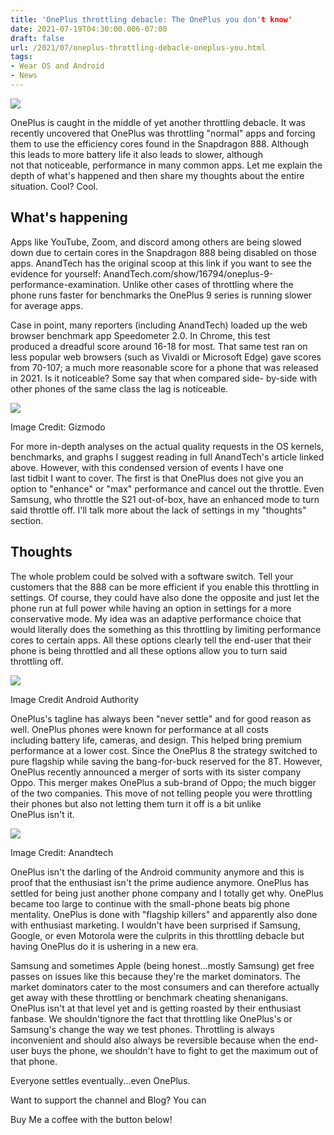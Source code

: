 ```yaml
---
title: 'OnePlus throttling debacle: The OnePlus you don't know'
date: 2021-07-19T04:30:00.006-07:00
draft: false
url: /2021/07/oneplus-throttling-debacle-oneplus-you.html
tags: 
- Wear OS and Android
- News
---
```


[![](https://1.bp.blogspot.com/-VK3khDyRNik/YOzMc9c5d2I/AAAAAAAAPCI/PdRmsQ0Y7Z461XHJp_dgUMZLA5T0bKqWgCNcBGAsYHQ/s320/OnePlus-9-Pro-in-hand-angled.jpg)](https://1.bp.blogspot.com/-VK3khDyRNik/YOzMc9c5d2I/AAAAAAAAPCI/PdRmsQ0Y7Z461XHJp_dgUMZLA5T0bKqWgCNcBGAsYHQ/s1920/OnePlus-9-Pro-in-hand-angled.jpg)

OnePlus is caught in the middle of yet another throttling debacle. It was recently uncovered that OnePlus was throttling "normal" apps and forcing them to use the efficiency cores found in the Snapdragon 888. Although this leads to more battery life it also leads to slower, although not that noticeable, performance in many common apps. Let me explain the depth of what's happened and then share my thoughts about the entire situation. Cool? Cool.

## What's happening

Apps like YouTube, Zoom, and discord among others are being slowed down due to certain cores in the Snapdragon 888 being disabled on those apps. AnandTech has the original scoop at this link if you want to see the evidence for yourself: AnandTech.com/show/16794/oneplus-9-performance-examination. Unlike other cases of throttling where the phone runs faster for benchmarks the OnePlus 9 series is running slower for average apps.

Case in point, many reporters (including AnandTech) loaded up the web browser benchmark app Speedometer 2.0. In Chrome, this test produced a dreadful score around 16-18 for most. That same test ran on less popular web browsers (such as Vivaldi or Microsoft Edge) gave scores from 70-107; a much more reasonable score for a phone that was released in 2021. Is it noticeable? Some say that when compared side- by-side with other phones of the same class the lag is noticeable.

[![](https://lh3.googleusercontent.com/-5SA5fCDePQI/YPTaxOqUx0I/AAAAAAAAPOE/7OoOCvdUthsaWVw0wy-bN1eXAjuYUIfeQCNcBGAsYHQ/s16000/image.png)](https://lh3.googleusercontent.com/-5SA5fCDePQI/YPTaxOqUx0I/AAAAAAAAPOE/7OoOCvdUthsaWVw0wy-bN1eXAjuYUIfeQCNcBGAsYHQ/image.png)

Image Credit: Gizmodo

For more in-depth analyses on the actual quality requests in the OS kernels, benchmarks, and graphs I suggest reading in full AnandTech's article linked above. However, with this condensed version of events I have one last tidbit I want to cover. The first is that OnePlus does not give you an option to "enhance" or "max" performance and cancel out the throttle. Even Samsung, who throttle the S21 out-of-box, have an enhanced mode to turn said throttle off. I'll talk more about the lack of settings in my "thoughts" section.

## Thoughts

The whole problem could be solved with a software switch. Tell your customers that the 888 can be more efficient if you enable this throttling in settings. Of course, they could have also done the opposite and just let the phone run at full power while having an option in settings for a more conservative mode. My idea was an adaptive performance choice that would literally does the something as this throttling by limiting performance cores to certain apps. All these options clearly tell the end-user that their phone is being throttled and all these options allow you to turn said throttling off.

[![](https://lh3.googleusercontent.com/-bLtp7oK-FwY/YPTa4Zf7eDI/AAAAAAAAPOI/EgT5TaHPgSsbBcd9ptbiA-k1LIWQ-aPxACNcBGAsYHQ/s16000/image.png)](https://lh3.googleusercontent.com/-bLtp7oK-FwY/YPTa4Zf7eDI/AAAAAAAAPOI/EgT5TaHPgSsbBcd9ptbiA-k1LIWQ-aPxACNcBGAsYHQ/image.png)

Image Credit Android Authority

OnePlus's tagline has always been "never settle" and for good reason as well. OnePlus phones were known for performance at all costs including battery life, cameras, and design. This helped bring premium performance at a lower cost. Since the OnePlus 8 the strategy switched to pure flagship while saving the bang-for-buck reserved for the 8T. However, OnePlus recently announced a merger of sorts with its sister company Oppo. This merger makes OnePlus a sub-brand of Oppo; the much bigger of the two companies. This move of not telling people you were throttling their phones but also not letting them turn it off is a bit unlike OnePlus isn't it.

[![](https://lh3.googleusercontent.com/-fmYiHP6_tk8/YPTbFRBvUEI/AAAAAAAAPOQ/3PkRH-EBCFgg4__00IWzlusrVDp2sVmeQCNcBGAsYHQ/s16000/image.png)](https://lh3.googleusercontent.com/-fmYiHP6_tk8/YPTbFRBvUEI/AAAAAAAAPOQ/3PkRH-EBCFgg4__00IWzlusrVDp2sVmeQCNcBGAsYHQ/image.png)

Image Credit: Anandtech

OnePlus isn't the darling of the Android community anymore and this is proof that the enthusiast isn't the prime audience anymore. OnePlus has settled for being just another phone company and I totally get why. OnePlus became too large to continue with the small-phone beats big phone mentality. OnePlus is done with "flagship killers" and apparently also done with enthusiast marketing. I wouldn't have been surprised if Samsung, Google, or even Motorola were the culprits in this throttling debacle but having OnePlus do it is ushering in a new era.

Samsung and sometimes Apple (being honest...mostly Samsung) get free passes on issues like this because they're the market dominators. The market dominators cater to the most consumers and can therefore actually get away with these throttling or benchmark cheating shenanigans. OnePlus isn't at that level yet and is getting roasted by their enthusiast fanbase. We shouldn'tignore the fact that throttling like OnePlus's or Samsung's change the way we test phones. Throttling is always inconvenient and should also always be reversible because when the end-user buys the phone, we shouldn't have to fight to get the maximum out of that phone.

Everyone settles eventually...even OnePlus.

Want to support the channel and Blog? You can

Buy Me a coffee with the button below!
